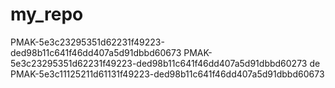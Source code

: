 # my_repo
PMAK-5e3c23295351d62231f49223-ded98b11c641f46dd407a5d91dbbd60673
PMAK-5e3c23295351d62231f49223-ded98b11c641f46dd407a5d91dbbd60273
de
PMAK-5e3c11125211d61131f49223-ded98b11c641f46dd407a5d91dbbd60673
